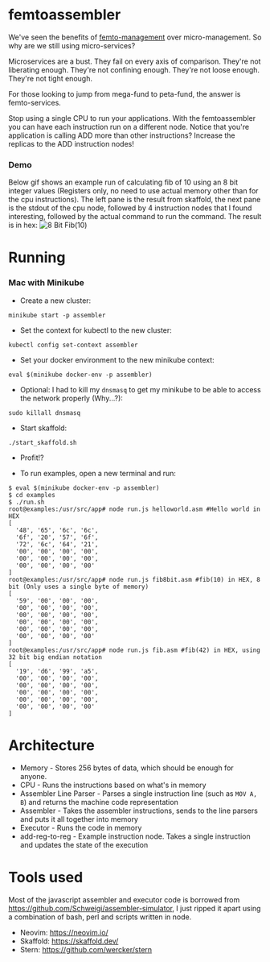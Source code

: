# femtoassembler

We've seen the benefits of [femto-management](https://vimeo.com/95529846) over micro-management. So why are we still using micro-services?

Microservices are a bust. They fail on every axis of comparison. They're not liberating enough. They're not confining enough. They're not loose enough. They're not tight enough. 

For those looking to jump from mega-fund to peta-fund, the answer is femto-services. 

Stop using a single CPU to run your applications. With the femtoassembler you can have each instruction run on a different node. Notice that you're application is calling ADD more than other instructions? Increase the replicas to the ADD instruction nodes!  

### Demo

Below gif shows an example run of calculating fib of 10 using an 8 bit integer values (Registers only, no need to use actual memory other than for the cpu instructions). The left pane is the result from skaffold, the next pane is the stdout of the cpu node, followed by 4 instruction nodes that I found interesting, followed by the actual command to run the command. The result is in hex: 
![8 Bit Fib(10)](examples/fib8bit.gif)

# Running

### Mac with Minikube

* Create a new cluster:

```minikube start -p assembler```

* Set the context for kubectl to the new cluster:

```kubectl config set-context assembler```

* Set your docker environment to the new minikube context:

```eval $(minikube docker-env -p assembler)```

* Optional: I had to kill my `dnsmasq` to get my minikube to be able to access the network properly (Why...?):

```sudo killall dnsmasq```

* Start skaffold:

```./start_skaffold.sh```

* Profit!?

* To run examples, open a new terminal and run:

```
$ eval $(minikube docker-env -p assembler)
$ cd examples
$ ./run.sh
root@examples:/usr/src/app# node run.js helloworld.asm #Hello world in HEX
[
  '48', '65', '6c', '6c',
  '6f', '20', '57', '6f',
  '72', '6c', '64', '21',
  '00', '00', '00', '00',
  '00', '00', '00', '00',
  '00', '00', '00', '00'
]
root@examples:/usr/src/app# node run.js fib8bit.asm #fib(10) in HEX, 8 bit (Only uses a single byte of memory)
[
  '59', '00', '00', '00',
  '00', '00', '00', '00',
  '00', '00', '00', '00',
  '00', '00', '00', '00',
  '00', '00', '00', '00',
  '00', '00', '00', '00'
]
root@examples:/usr/src/app# node run.js fib.asm #fib(42) in HEX, using 32 bit big endian notation
[
  '19', 'd6', '99', 'a5',
  '00', '00', '00', '00',
  '00', '00', '00', '00',
  '00', '00', '00', '00',
  '00', '00', '00', '00',
  '00', '00', '00', '00'
]
```

# Architecture

* Memory - Stores 256 bytes of data, which should be enough for anyone.
* CPU - Runs the instructions based on what's in memory
* Assembler Line Parser - Parses a single instruction line (such as `MOV A, B`) and returns the machine code representation
* Assembler - Takes the assembler instructions, sends to the line parsers and puts it all together into memory
* Executor - Runs the code in memory
* add-reg-to-reg - Example instruction node. Takes a single instruction and updates the state of the execution

# Tools used

Most of the javascript assembler and executor code is borrowed from https://github.com/Schweigi/assembler-simulator, I just ripped it apart using a combination of bash, perl and scripts written in node. 

* Neovim: https://neovim.io/
* Skaffold: https://skaffold.dev/
* Stern: https://github.com/wercker/stern

